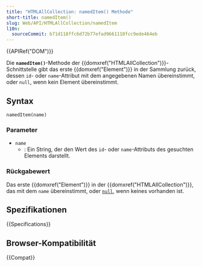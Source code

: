 ```yaml
---
title: "HTMLAllCollection: namedItem() Methode"
short-title: namedItem()
slug: Web/API/HTMLAllCollection/namedItem
l10n:
  sourceCommit: b71d118ffc6d72b77efad9661110fcc9ede464eb
---
```


{{APIRef("DOM")}}

Die **`namedItem()`**-Methode der {{domxref("HTMLAllCollection")}}-Schnittstelle gibt das erste {{domxref("Element")}} in der Sammlung zurück, dessen `id`- oder `name`-Attribut mit dem angegebenen Namen übereinstimmt, oder `null`, wenn kein Element übereinstimmt.

## Syntax

```js-nolint
namedItem(name)
```

### Parameter

- `name`
  - : Ein String, der den Wert des `id`- oder `name`-Attributs des gesuchten Elements darstellt.

### Rückgabewert

Das erste {{domxref("Element")}} in der {{domxref("HTMLAllCollection")}}, das mit dem `name` übereinstimmt, oder [`null`](/de/docs/Web/JavaScript/Reference/Operators/null), wenn keines vorhanden ist.

## Spezifikationen

{{Specifications}}

## Browser-Kompatibilität

{{Compat}}

